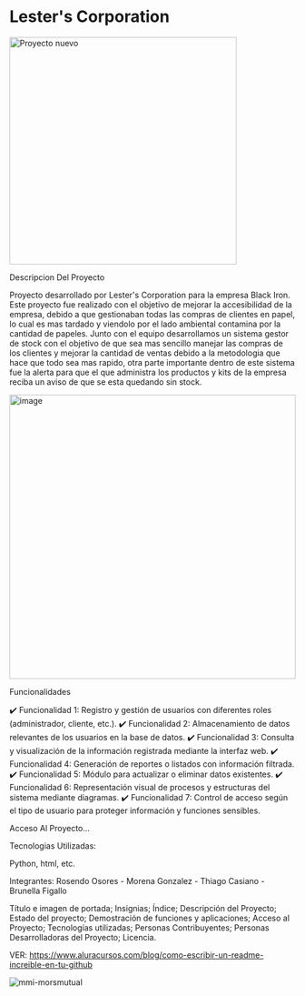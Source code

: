 # Lester's Corporation

<img width="400" height="400" alt="Proyecto nuevo" src="https://github.com/user-attachments/assets/1a8172a8-f29d-45a7-bfee-0a2d6f106204" />

Descripcion Del Proyecto 

Proyecto desarrollado por Lester's Corporation para la empresa Black Iron. Este proyecto fue realizado con el objetivo de mejorar la accesibilidad de la empresa, debido a que gestionaban todas las compras de clientes en papel, lo cual es mas tardado y viendolo por el lado ambiental contamina por la cantidad de papeles. Junto con el equipo desarrollamos un sistema gestor de stock con el objetivo de que sea mas sencillo manejar las compras de los clientes y mejorar la cantidad de ventas debido a la metodologia que hace que todo sea mas rapido, otra parte importante dentro de este sistema fue la alerta para que el que administra los productos y kits de la empresa reciba un aviso de que se esta quedando sin stock.

 <img width="100%" height="500" alt="image" src="https://github.com/user-attachments/assets/4872a041-7fe5-4eef-bed2-4a30a6c3a6ba" />


Funcionalidades

✔️ Funcionalidad 1: Registro y gestión de usuarios con diferentes roles (administrador, cliente, etc.).
✔️ Funcionalidad 2: Almacenamiento de datos relevantes de los usuarios en la base de datos.
✔️ Funcionalidad 3: Consulta y visualización de la información registrada mediante la interfaz web.
✔️ Funcionalidad 4: Generación de reportes o listados con información filtrada.
✔️ Funcionalidad 5: Módulo para actualizar o eliminar datos existentes.
✔️ Funcionalidad 6: Representación visual de procesos y estructuras del sistema mediante diagramas.
✔️ Funcionalidad 7: Control de acceso según el tipo de usuario para proteger información y funciones sensibles.

Acceso Al Proyecto...


Tecnologias Utilizadas: 

Python, html, etc.


Integrantes: Rosendo Osores - Morena Gonzalez - Thiago Casiano - Brunella Figallo

Título e imagen de portada; Insignias; Índice; Descripción del Proyecto; Estado del proyecto; Demostración de funciones y aplicaciones; Acceso al Proyecto; Tecnologías utilizadas; Personas Contribuyentes; Personas Desarrolladoras del Proyecto; Licencia.

VER: https://www.aluracursos.com/blog/como-escribir-un-readme-increible-en-tu-github

![mmi-morsmutual](https://github.com/user-attachments/assets/5bc600ad-72a8-48b5-859e-7de613894ecb)

